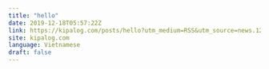 ```yaml
---
title: "hello"
date: 2019-12-18T05:57:22Z
link: https://kipalog.com/posts/hello?utm_medium=RSS&utm_source=news.12bit.vn
site: kipalog.com
language: Vietnamese
draft: false
---
```

